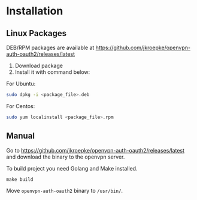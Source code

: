 # Installation

## Linux Packages

DEB/RPM packages are available at https://github.com/jkroepke/openvpn-auth-oauth2/releases/latest

1. Download package
2. Install it with command below:

For Ubuntu:
```bash 
sudo dpkg -i <package_file>.deb
```
For Centos:
```bash
sudo yum localinstall <package_file>.rpm
```



## Manual

Go to https://github.com/jkroepke/openvpn-auth-oauth2/releases/latest and download the binary to the openvpn server.


To build project you need Golang and Make installed.

`make build`


Move `openvpn-auth-oauth2` binary to `/usr/bin/`.